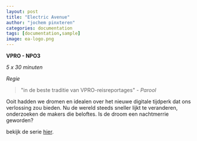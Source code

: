 ```yaml
---
layout: post
title: "Electric Avenue"
author: "jochem pinxteren"
categories: documentation
tags: [documentation,sample]
image: ea-logo.png
---
```


**VPRO - NPO3**

*5 x 30 minuten*

*Regie*


> "in de beste traditie van VPRO-reisreportages" - *Parool*

Ooit hadden we dromen en idealen over het nieuwe digitale tijdperk dat ons verlossing zou bieden. Nu de wereld steeds sneller lijkt te veranderen, onderzoeken de makers die beloftes. Is de droom een nachtmerrie geworden?



bekijk de serie [hier](https://www.npostart.nl/electric-avenue/VPWON_1344261).
